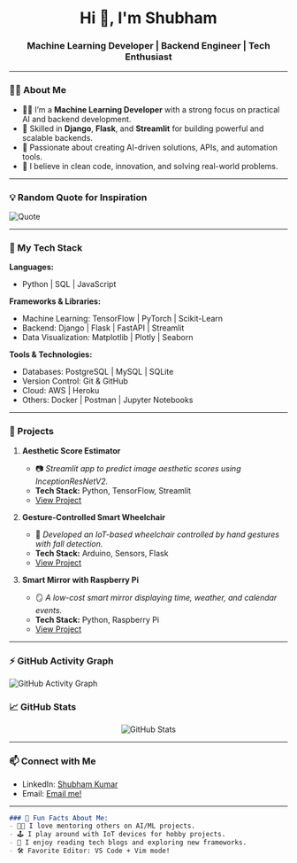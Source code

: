 <h1 align="center">Hi 👋, I'm Shubham</h1>
<h3 align="center">Machine Learning Developer | Backend Engineer | Tech Enthusiast</h3>

---

### 🧑‍💻 About Me
- 👨‍💻 I’m a **Machine Learning Developer** with a strong focus on practical AI and backend development.
- 🔧 Skilled in **Django**, **Flask**, and **Streamlit** for building powerful and scalable backends.
- 🤖 Passionate about creating AI-driven solutions, APIs, and automation tools.
- 🚀 I believe in clean code, innovation, and solving real-world problems.

---
### 💡 Random Quote for Inspiration
![Quote](https://quotes-github-readme.vercel.app/api?type=horizontal&theme=radical)

---

### 💼 My Tech Stack
**Languages:**
- Python | SQL | JavaScript  

**Frameworks & Libraries:**
- Machine Learning: TensorFlow | PyTorch | Scikit-Learn  
- Backend: Django | Flask | FastAPI | Streamlit  
- Data Visualization: Matplotlib | Plotly | Seaborn  

**Tools & Technologies:**
- Databases: PostgreSQL | MySQL | SQLite  
- Version Control: Git & GitHub  
- Cloud: AWS | Heroku  
- Others: Docker | Postman | Jupyter Notebooks  

---

### 🌟 Projects
1. **Aesthetic Score Estimator**  
   - 📷 *Streamlit app to predict image aesthetic scores using InceptionResNetV2.*  
   - **Tech Stack:** Python, TensorFlow, Streamlit  
   - [View Project](#)

2. **Gesture-Controlled Smart Wheelchair**  
   - 🦽 *Developed an IoT-based wheelchair controlled by hand gestures with fall detection.*  
   - **Tech Stack:** Arduino, Sensors, Flask  
   - [View Project](#)

3. **Smart Mirror with Raspberry Pi**  
   - 🪞 *A low-cost smart mirror displaying time, weather, and calendar events.*  
   - **Tech Stack:** Python, Raspberry Pi  
   - [View Project](#)

---

### ⚡ GitHub Activity Graph
![GitHub Activity Graph](https://activity-graph.herokuapp.com/graph?username=your-username&theme=github)



### 📈 GitHub Stats
<p align="center">
  <img src="https://github-readme-stats.vercel.app/api?username=SHUBH4M-KUMAR&show_icons=true&theme=dark" alt="GitHub Stats" />
</p>

---

### 📫 Connect with Me
- LinkedIn: [Shubham Kumar](https://www.linkedin.com/in/shubham-kumar-647b53242/)  
- Email: [Email me!](mailto:shubhambpn1234@gmail.com)  

---

```markdown
### 🎯 Fun Facts About Me:
- 🧑‍🏫 I love mentoring others on AI/ML projects.
- 🕹️ I play around with IoT devices for hobby projects.
- 📖 I enjoy reading tech blogs and exploring new frameworks.
- 🛠️ Favorite Editor: VS Code + Vim mode!
